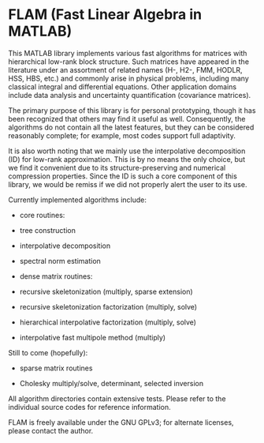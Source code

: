 FLAM (Fast Linear Algebra in MATLAB)
====================================

This MATLAB library implements various fast algorithms for matrices with hierarchical low-rank block structure. Such matrices have appeared in the literature under an assortment of related names (H-, H2-, FMM, HODLR, HSS, HBS, etc.) and commonly arise in physical problems, including many classical integral and differential equations. Other application domains include data analysis and uncertainty quantification (covariance matrices).

The primary purpose of this library is for personal prototyping, though it has been recognized that others may find it useful as well. Consequently, the algorithms do not contain all the latest features, but they can be considered reasonably complete; for example, most codes support full adaptivity.

It is also worth noting that we mainly use the interpolative decomposition (ID) for low-rank approximation. This is by no means the only choice, but we find it convenient due to its structure-preserving and numerical compression properties. Since the ID is such a core component of this library, we would be remiss if we did not properly alert the user to its use.

Currently implemented algorithms include:

- core routines:

 - tree construction

 - interpolative decomposition

 - spectral norm estimation

- dense matrix routines:

 - recursive skeletonization (multiply, sparse extension)

 - recursive skeletonization factorization (multiply, solve)

 - hierarchical interpolative factorization (multiply, solve)

 - interpolative fast multipole method (multiply)

Still to come (hopefully):

- sparse matrix routines

- Cholesky multiply/solve, determinant, selected inversion

All algorithm directories contain extensive tests. Please refer to the individual source codes for reference information.

FLAM is freely available under the GNU GPLv3; for alternate licenses, please contact the author.